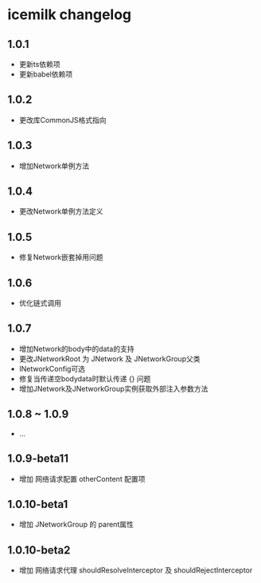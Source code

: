 # icemilk changelog


## 1.0.1
 * 更新ts依赖项
 * 更新babel依赖项
 
## 1.0.2
 * 更改库CommonJS格式指向
 
 
## 1.0.3
 * 增加Network单例方法
 
## 1.0.4
 * 更改Network单例方法定义
 
## 1.0.5
 * 修复Network嵌套掉用问题
 
## 1.0.6
 * 优化链式调用
 
## 1.0.7
 * 增加Network的body中的data的支持
 * 更改JNetworkRoot 为 JNetwork 及 JNetworkGroup父类
 * INetworkConfig可选
 * 修复当传递空bodydata时默认传递 {} 问题 
 * 增加JNetwork及JNetworkGroup实例获取外部注入参数方法
 
## 1.0.8 ~ 1.0.9
 * ...

## 1.0.9-beta11
 * 增加 网络请求配置 otherContent 配置项
 
## 1.0.10-beta1
 * 增加 JNetworkGroup 的 parent属性
 
## 1.0.10-beta2
 * 增加 网络请求代理 shouldResolveInterceptor 及 shouldRejectInterceptor